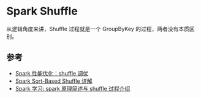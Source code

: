 # Spark Shuffle

从逻辑角度来讲，Shuffle 过程就是一个 GroupByKey 的过程，两者没有本质区别。


## 参考

* [Spark 性能优化：shuffle 调优](http://blog.csdn.net/u012102306/article/details/51637732)
* [Spark Sort-Based Shuffle 详解](http://blog.csdn.net/snail_gesture/article/details/50807129)
* [Spark 学习: spark 原理简述与 shuffle 过程介绍](http://blog.csdn.net/databatman/article/details/53023818)
